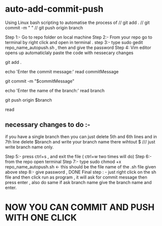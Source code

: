 # auto-add-commit-push
Using Linux bash scripting to automatise the process of // git add .  // git commit -m " " // git push origin branch

Step 1:- Go to repo folder on local machine 
Step 2:- From your repo go to terminal by right click and open in terminal .
step 3:- type      sudo gedit repo_name_autopush.sh        , then and give the password
Step 4: Vim editor opens up automaticlaly
paste the code with nessecary changes 


git add .

echo 'Enter the commit message:'
read commitMessage

git commit -m "$commitMessage"

echo 'Enter the name of the branch:'
read branch

git push origin $branch

read



## necessary changes to do :- 
if you have a single branch then you can just delete 5th and 6th lines and in 7th line delete $branch and write your branch name there wihtout $ /// just write branch name only.

Step 5:- press ctrl+s , and exit the file ( ctrl+w two times will do) 
Step 6:- from the repo open terminal 
Step 7:- type     sudo chmod +x repo_name_autopush.sh       <- this should be the file name of the .sh file given above
step 8:- give password , DONE 
Final step : - just right click on the sh file and then click run as program , it will ask for commit message then press enter , also do same if ask branch name give the branch name and enter. 


# NOW YOU CAN COMMIT AND PUSH WITH ONE CLICK
